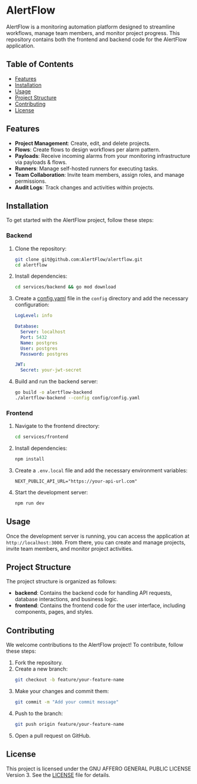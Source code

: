 # AlertFlow

AlertFlow is a monitoring automation platform designed to streamline workflows, manage team members, and monitor project progress. This repository contains both the frontend and backend code for the AlertFlow application.

## Table of Contents

- [Features](#features)
- [Installation](#installation)
- [Usage](#usage)
- [Project Structure](#project-structure)
- [Contributing](#contributing)
- [License](#license)

## Features

- **Project Management**: Create, edit, and delete projects.
- **Flows**: Create flows to design workflows per alarm pattern.
- **Payloads**: Receive incoming alarms from your monitoring infrastructure via payloads & flows.
- **Runners**: Manage self-hosted runners for executing tasks.
- **Team Collaboration**: Invite team members, assign roles, and manage permissions.
- **Audit Logs**: Track changes and activities within projects.

## Installation

To get started with the AlertFlow project, follow these steps:

### Backend

1. Clone the repository:
    ```sh
    git clone git@github.com:AlertFlow/alertflow.git
    cd alertflow
    ```

2. Install dependencies:
    ```sh
    cd services/backend && go mod download
    ```

3. Create a [config.yaml](https://github.com/AlertFlow/alertflow/blob/main/services/backend/config/config.yaml) file in the `config` directory and add the necessary configuration:
    ```yaml
    LogLevel: info

    Database:
      Server: localhost
      Port: 5432
      Name: postgres
      User: postgres
      Password: postgres

    JWT:
      Secret: your-jwt-secret
    ```

4. Build and run the backend server:
    ```sh
    go build -o alertflow-backend
    ./alertflow-backend --config config/config.yaml
    ```

### Frontend

1. Navigate to the frontend directory:
    ```sh
    cd services/frontend
    ```

2. Install dependencies:
    ```sh
    npm install
    ```

3. Create a `.env.local` file and add the necessary environment variables:
    ```env
    NEXT_PUBLIC_API_URL="https://your-api-url.com"
    ```

4. Start the development server:
    ```sh
    npm run dev
    ```

## Usage

Once the development server is running, you can access the application at `http://localhost:3000`. From there, you can create and manage projects, invite team members, and monitor project activities.

## Project Structure

The project structure is organized as follows:

- **backend**: Contains the backend code for handling API requests, database interactions, and business logic.
- **frontend**: Contains the frontend code for the user interface, including components, pages, and styles.

## Contributing

We welcome contributions to the AlertFlow project! To contribute, follow these steps:

1. Fork the repository.
2. Create a new branch:
    ```sh
    git checkout -b feature/your-feature-name
    ```
3. Make your changes and commit them:
    ```sh
    git commit -m "Add your commit message"
    ```
4. Push to the branch:
    ```sh
    git push origin feature/your-feature-name
    ```
5. Open a pull request on GitHub.

## License

This project is licensed under the GNU AFFERO GENERAL PUBLIC LICENSE Version 3. See the [LICENSE](https://github.com/AlertFlow/alertflow/blob/main/LICENSE) file for details.